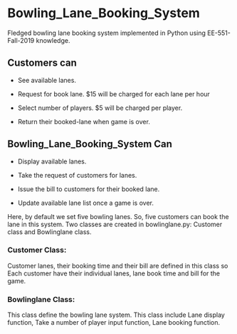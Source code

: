 # Bowling_Lane_Booking_System 

Fledged bowling lane booking system implemented in Python using EE-551-Fall-2019 knowledge.  

 

## Customers can 

 

* See available lanes. 

* Request for book lane. $15 will be charged for each lane per hour  

* Select number of players. $5 will be charged per player. 

* Return their booked-lane when game is over. 

  

## Bowling_Lane_Booking_System Can  

 

* Display available lanes.  

* Take the request of customers for lanes.

* Issue the bill to customers for their booked lane. 

* Update available lane list once a game is over. 

  

Here, by default we set five bowling lanes. So, five customers can book the lane in this system. Two classes are created in bowlinglane.py: Customer class and Bowlinglane class. 

### Customer Class: 

Customer lanes, their booking time and their bill are defined in this class so Each customer have their individual lanes, lane book time and bill for the game. 

 

### Bowlinglane Class: 

This class define the bowling lane system. This class include Lane display function, Take a number of player input function, Lane booking function.  

